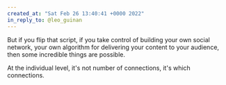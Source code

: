 ```yaml
---
created_at: "Sat Feb 26 13:40:41 +0000 2022"
in_reply_to: @leo_guinan
---
```


But if you flip that script, if you take control of building your own social network, your own algorithm for delivering your content to your audience, then some incredible things are possible.

At the individual level, it's not number of connections, it's which connections.